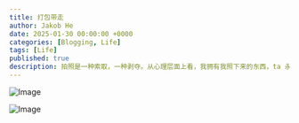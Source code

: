 ```yaml
---
title: 打包带走
author: Jakob He
date: 2025-01-30 00:00:00 +0000
categories: [Blogging, Life]
tags: [Life]
published: true
description: 拍照是一种索取，一种剥夺。从心理层面上看，我拥有我照下来的东西，ta 永远保留在我的相册里。博物馆的藏品前，人们在争先恐后的抢夺最佳的拍摄角度。而我，迫不及待的想把这些想要”占有“国宝的人”打包带走“。很不幸的是，我并不是这条食物链的最顶端，我也被另外一个人”捕获“了。
---
```


![Image](/2025-01-30-take-away-from-xxx/1.jpeg)

![Image](/2025-01-30-take-away-from-xxx/2.jpeg)
